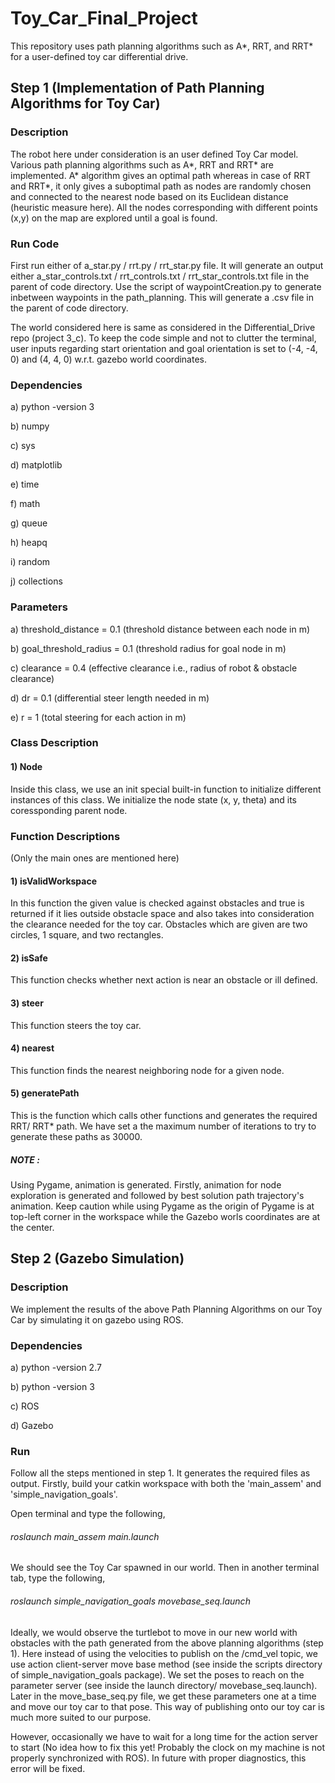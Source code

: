 # Toy_Car_Final_Project
This repository uses path planning algorithms such as A*, RRT, and RRT* for a user-defined toy car differential drive.

## Step 1 (Implementation of Path Planning Algorithms for Toy Car)

### Description
The robot here under consideration is an user defined Toy Car model. Various path planning algorithms such as A*, RRT and RRT* are implemented. A* algorithm gives an optimal path whereas in case of RRT and RRT*, it only gives a suboptimal path as nodes are randomly chosen and connected to the nearest node based on its Euclidean distance (heuristic measure here). All the nodes corresponding with different points (x,y) on the map are explored until a goal is found.

### Run Code
First run either of a_star.py / rrt.py / rrt_star.py file. It will generate an output either a_star_controls.txt / rrt_controls.txt / rrt_star_controls.txt file in the parent of code directory. Use the script of waypointCreation.py to generate inbetween waypoints in the path_planning. This will generate a .csv file in the parent of code directory.

The world considered here is same as considered in the Differential_Drive repo (project 3_c). To keep the code simple and not to clutter the terminal, user inputs regarding start orientation and goal orientation is set to (-4, -4, 0) and (4, 4, 0) w.r.t. gazebo world coordinates. 

### Dependencies
a) python -version 3

b) numpy

c) sys

d) matplotlib

e) time

f) math

g) queue

h) heapq

i) random

j) collections

### Parameters
a) threshold_distance = 0.1 (threshold distance between each node in m)

b) goal_threshold_radius = 0.1 (threshold radius for goal node in m)

c) clearance = 0.4 (effective clearance i.e., radius of robot & obstacle clearance)

d) dr = 0.1 (differential steer length needed in m)

e) r = 1 (total steering for each action in m)

### Class Description
#### 1) Node
Inside this class, we use an init special built-in function to initialize different instances of this class. We initialize the node state (x, y, theta) and its coressponding parent node.  

### Function Descriptions 
(Only the main ones are mentioned here)
#### 1) isValidWorkspace
In this function the given value is checked against obstacles and true is returned if it lies outside obstacle space and also takes into consideration the clearance needed for the toy car. Obstacles which are given are two circles, 1 square, and two rectangles.

#### 2) isSafe
This function checks whether next action is near an obstacle or ill defined.

#### 3) steer
This function steers the toy car.

#### 4) nearest
This function finds the nearest neighboring node for a given node.

#### 5) generatePath
This is the function which calls other functions and generates the required RRT/ RRT* path. We have set a the maximum number of iterations to try to generate these paths as 30000.  

##### NOTE :
Using Pygame, animation is generated. Firstly, animation for node exploration is generated and followed by best solution path trajectory's animation. Keep caution while using Pygame as the origin of Pygame is at top-left corner in the workspace while the Gazebo worls coordinates are at the center.  

## Step 2 (Gazebo Simulation)

### Description
We implement the results of the above Path Planning Algorithms on our Toy Car by simulating it on gazebo using ROS.

### Dependencies
a) python -version 2.7

b) python -version 3

c) ROS

d) Gazebo

### Run 

Follow all the steps mentioned in step 1. It generates the required files as output. Firstly, build your catkin workspace with both the 'main_assem' and 'simple_navigation_goals'. 

Open terminal and type the following, 

###### roslaunch main_assem main.launch

We should see the Toy Car spawned in our world. Then in another terminal tab, type the following, 

###### roslaunch simple_navigation_goals movebase_seq.launch

Ideally, we would observe the turtlebot to move in our new world with obstacles with the path generated from the above planning algorithms (step 1). Here instead of using the velocities to publish on the /cmd_vel topic, we use action client-server move base method (see inside the scripts directory of simple_navigation_goals package). We set the poses to reach on the parameter server (see inside the launch directory/ movebase_seq.launch). Later in the move_base_seq.py file, we get these parameters one at a time and move our toy car to that pose. This way of publishing onto our toy car is much more suited to our purpose. 

However, occasionally we have to wait for a long time for the action server to start (No idea how to fix this yet! Probably the clock on my machine is not properly synchronized with ROS). In future with proper diagnostics, this error will be fixed.
